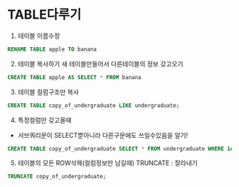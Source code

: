 TABLE다루기
================
1. 테이블 이름수정
```SQL
RENAME TABLE apple TO banana
```
2. 테이블 복사하기
새 테이블만들어서 다른테이블의 정보 갖고오기
```SQL
CREATE TABLE apple AS SELECT * FROM banana
```
3. 테이블 컬럼구조만 복사
```SQL
CREATE TABLE copy_of_undergraduate LIKE undergraduate;
```
4. 특정컬럼만 갖고올때
* 서브쿼리문이 SELECT뿐아니라 다른구문에도 쓰일수있음을 알기!
```SQL
CREATE TABLE copy_of_undergraduate SELECT * FROM undergraduate WHERE id=101;
```
5. 테이블의 모든 ROW삭제(컬럼정보만 남길때)
TRUNCATE : 잘라내기
```SQL
TRUNCATE copy_of_undergraduate;
```



